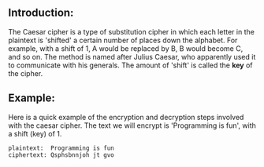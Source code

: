 ## Introduction:
The Caesar cipher is a type of substitution cipher in which each letter in the plaintext is 'shifted' a certain number of places down the alphabet. For example, with a shift of 1, A would be replaced by B, B would become C, and so on. The method is named after Julius Caesar, who apparently used it to communicate with his generals. The amount of 'shift' is called the **key** of the cipher.

## Example:
Here is a quick example of the encryption and decryption steps involved with the caesar cipher. The text we will encrypt is 'Programming is fun', with a shift (key) of 1.

```
plaintext:  Programming is fun
ciphertext: Qsphsbnnjoh jt gvo
```